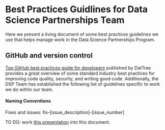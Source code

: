 # Best Practices Guidlines for Data Science Partnerships Team

Here we present a living document of some best practices guidelines we use that helps manage work in the Data Science Partnerships Program.     

## GitHub and version control

[Top GitHub best practices guide for developers](https://www.datree.io/resources/github-best-practices) published by DatTree provides a great overview of some standard industry best practices for improving code quality, security, and writing good code.   Additionally, the DSP Team has established the following list of guidelines specific to work we do within our team.

#### Naming Conventions

Fixes and issues: fix-[issue_description]-[issue_number]

TO DO: work [this presentation](http://www2.stat.duke.edu/~rcs46/lectures_2015/01-markdown-git/slides/naming-slides/naming-slides.pdf) into this document.

